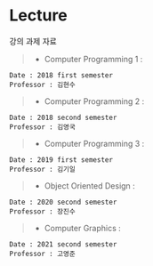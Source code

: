 # Lecture
강의 과제 자료

> - Computer Programming 1 :

    Date : 2018 first semester
    Professor : 김현수
  
> - Computer Programming 2 :

    Date : 2018 second semester
    Professor : 김영국
  
> - Computer Programming 3 :

    Date : 2019 first semester
    Professor : 김기일
    
> - Object Oriented Design :

    Date : 2020 second semester
    Professor : 장진수

> - Computer Graphics :

    Date : 2021 second semester
    Professor : 고영준
